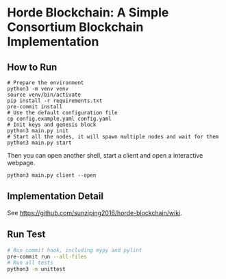 # Horde Blockchain: A Simple Consortium Blockchain Implementation

## How to Run

```shell
# Prepare the environment
python3 -m venv venv
source venv/bin/activate
pip install -r requirements.txt
pre-commit install
# Use the default configuration file
cp config.example.yaml config.yaml
# Init keys and genesis block
python3 main.py init
# Start all the nodes, it will spawn multiple nodes and wait for them
python3 main.py start
```

Then you can open another shell, start a client and open a interactive webpage.

```shell
python3 main.py client --open
```

## Implementation Detail

See <https://github.com/sunziping2016/horde-blockchain/wiki>.

## Run Test

```bash
# Run commit hook, including mypy and pylint
pre-commit run --all-files
# Run all tests
python3 -m unittest
```
